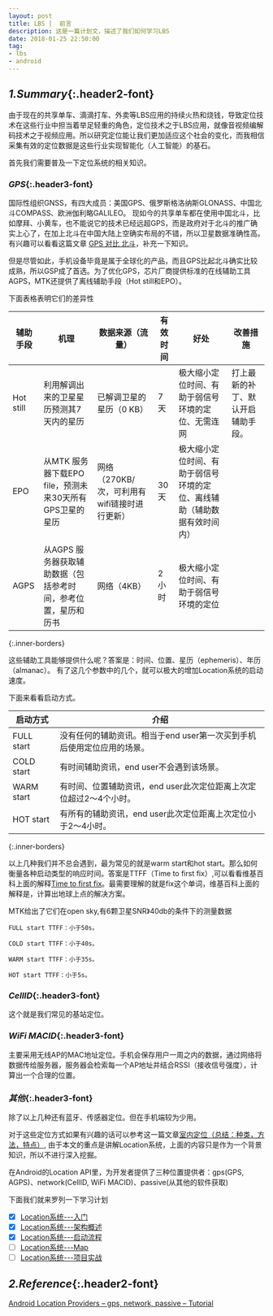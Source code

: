 ```yaml
---
layout: post
title: LBS |  前言
description: 这是一篇计划文，描述了我们如何学习LBS
date: 2018-01-25 22:50:00
tag: 
- lbs
- android
---
```

## *1.Summary*{:.header2-font}

由于现在的共享单车、滴滴打车、外卖等LBS应用的持续火热和烧钱，导致定位技术在这些行业中担当着举足轻重的角色，定位技术之于LBS应用，就像音视频编解码技术之于视频应用。所以研究定位能让我们更加适应这个社会的变化，而我相信采集有效的定位数据是这些行业实现智能化（人工智能）的基石。

首先我们需要普及一下定位系统的相关知识。

### *GPS*{:.header3-font}

国际性组织GNSS，有四大成员：美国GPS、俄罗斯格洛纳斯GLONASS、中国北斗COMPASS、欧洲伽利略GALILEO。
现如今的共享单车都在使用中国北斗，比如摩拜、小黄车，也不能说它的技术已经远超GPS，而是政府对于北斗的推广确实上心了，在加上北斗在中国大陆上空确实布局的不错，所以卫星数据准确性高。有兴趣可以看看这篇文章
[GPS 对比 北斗](https://mp.weixin.qq.com/s/UJCN71SfGIKBlMVH0IFmtw)，补充一下知识。

但是尽管如此，手机设备毕竟是属于全球化的产品，而且GPS比起北斗确实比较成熟，所以GSP成了首选。为了优化GPS，芯片厂商提供标准的在线辅助工具AGPS，MTK还提供了离线辅助手段（Hot still和EPO）。

下面表格表明它们的差异性

|辅助手段 |	机理|	数据来源（流量）|	有效时间|	好处	|改善措施|
|----|---|---|---|---|----|
|Hot still|利用解调出来的卫星星历预测其7天内的星历|已解调卫星的星历（0 KB）|7天|极大缩小定位时间、有助于弱信号环境的定位、无需连网|打上最新的补丁、默认开启辅助手段。|
|EPO	|从MTK 服务器下载EPO file，预测未来30天所有GPS卫星的星历|网络（270KB/次，可利用有wifi链接时进行更新）|30天|极大缩小定位时间、有助于弱信号环境的定位、离线辅助（辅助数据有效时间内）|	
|AGPS|从AGPS 服务器获取辅助数据（包括参考时间，参考位置，星历和历书|网络（4KB）|2小时|	极大缩小定位时间、有助于弱信号环境的定位|
{:.inner-borders}

这些辅助工具能够提供什么呢？答案是：时间、位置、星历（ephemeris）、年历（almanac）。
有了这几个参数中的几个，就可以极大的增加Location系统的启动速度。

下面来看看启动方式。

启动方式|介绍
---|---
FULL start|没有任何的辅助资讯。相当于end user第一次买到手机后使用定位应用的场景。
COLD start|有时间辅助资讯，end user不会遇到该场景。
WARM start|有时间、位置辅助资讯，end user此次定位距离上次定位超过2～4个小时。
HOT start|有所有的辅助资讯，end user此次定位距离上次定位小于2～4小时。
{:.inner-borders}

以上几种我们并不总会遇到，最为常见的就是warm start和hot start。那么如何衡量各种启动类型的响应时间。答案是TTFF（Time to first fix）,可以看看维基百科上面的解释[Time to first fix](https://en.wikipedia.org/wiki/Time_to_first_fix)。最需要理解的就是fix这个单词，维基百科上面的解释是，计算出地球上点的解决方案。

MTK给出了它们在open sky,有6颗卫星SNR》40db的条件下的测量数据

    FULL start TTFF：小于50s。

    COLD start TTFF：小于40s。

    WARM start TTFF：小于35s。

    HOT start TTFF：小于5s。

### *CellID*{:.header3-font}
这个就是我们常见的基站定位。
### *WiFi MACID*{:.header3-font}

主要采用无线AP的MAC地址定位。手机会保存用户一周之内的数据，通过网络将数据传给服务器，服务器会检索每一个AP地址并结合RSSI（接收信号强度），计算出一个合理的位置。

### *其他*{:.header3-font}
除了以上几种还有蓝牙、传感器定位。但在手机端较为少用。

对于这些定位方式如果有兴趣的话可以参考这一篇文章[室内定位（总结：种类，方法，特点）](http://www.cnblogs.com/lesliexong/p/7050360.html), 由于本文的重点是讲解Location系统，上面的内容只是作为一个背景知识，所以不进行深入挖掘。


在Android的Location API里，为开发者提供了三种位置提供者：gps(GPS, AGPS)、network(CellID, WiFi MACID)、passive(从其他的软件获取)

下面我们就来罗列一下学习计划

- [x] [Location系统---入门]({{site.baseurl}}/2018-01-25/location-system-elementary)
- [x] [Location系统---架构概述]({{site.baseurl}}/2018-01-30/location-system-arich)
- [x] [Location系统---启动流程]({{site.baseurl}}/2018-01-29/location-system-launch)
- [ ] [Location系统---Map]({{site.baseurl}}/2018-01-25/location-system-map)
- [ ] [Location系统---项目实战]({{site.baseurl}}/2018-01-25/location-system-practice)

## *2.Reference*{:.header2-font}

[Android Location Providers – gps, network, passive – Tutorial](https://developerlife.com/2010/10/20/gps/)


